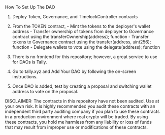 How To Set Up The DAO

1. Deploy Token, Governance, and TimelockController contracts

2. From the TOKEN contract, 
	      - Mint the tokens to the deployer's wallet address
        - Transfer ownership of tokens from deployer to Governance contract using the transferOwnership(address); function
        - Transfer tokens to Governance contract using the transfer(address, uint256); function
        - Delegate wallets to vote using the delegate(address); function

3. There is no frontend for this repository; however, a great service to use for DAOs is Tally. 

4. Go to tally.xyz and Add Your DAO by following the on-screen  instructions.

5. Once DAO is added, test by creating a proposal and switching wallet address to vote on the proposal.

DISCLAIMER: The contracts in this repository have not been audited. Use at your own risk. It is highly recommended you audit these contracts with an independent third party auditing company if you plan to use these contracts in a production environment where real crypto will be traded. By using these contracts, you hold me harmless from any liability or loss of funds that may result from improper use or modifications of these contracts.
